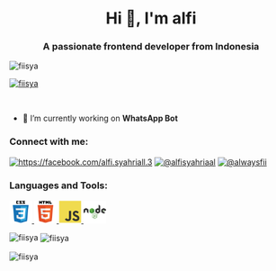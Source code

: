 <h1 align="center">Hi 👋, I'm alfi</h1>
<h3 align="center">A passionate frontend developer from Indonesia</h3>

<p align="left"> <img src="https://komarev.com/ghpvc/?username=fiisya&label=Profile%20views&color=0e75b6&style=flat" alt="fiisya" /> </p>

<p align="left"> <a href="https://github.com/ryo-ma/github-profile-trophy"><img src="https://github-profile-trophy.vercel.app/?username=fiisya" alt="fiisya" /></a> </p>

<p align="left"> <a href="https://twitter.com/" target="blank"><img src="https://img.shields.io/twitter/follow/?logo=twitter&style=for-the-badge" alt="" /></a> </p>

- 🔭 I’m currently working on **WhatsApp Bot**

<h3 align="left">Connect with me:</h3>
<p align="left">
<a href="https://fb.com/https://facebook.com/alfi.syahriall.3" target="blank"><img align="center" src="https://raw.githubusercontent.com/rahuldkjain/github-profile-readme-generator/master/src/images/icons/Social/facebook.svg" alt="https://facebook.com/alfi.syahriall.3" height="30" width="40" /></a>
<a href="https://instagram.com/@alfisyahriaal" target="blank"><img align="center" src="https://raw.githubusercontent.com/rahuldkjain/github-profile-readme-generator/master/src/images/icons/Social/instagram.svg" alt="@alfisyahriaal" height="30" width="40" /></a>
<a href="https://www.youtube.com/c/@alwaysfii" target="blank"><img align="center" src="https://raw.githubusercontent.com/rahuldkjain/github-profile-readme-generator/master/src/images/icons/Social/youtube.svg" alt="@alwaysfii" height="30" width="40" /></a>
</p>

<h3 align="left">Languages and Tools:</h3>
<p align="left"> <a href="https://www.w3schools.com/css/" target="_blank" rel="noreferrer"> <img src="https://raw.githubusercontent.com/devicons/devicon/master/icons/css3/css3-original-wordmark.svg" alt="css3" width="40" height="40"/> </a> <a href="https://www.w3.org/html/" target="_blank" rel="noreferrer"> <img src="https://raw.githubusercontent.com/devicons/devicon/master/icons/html5/html5-original-wordmark.svg" alt="html5" width="40" height="40"/> </a> <a href="https://developer.mozilla.org/en-US/docs/Web/JavaScript" target="_blank" rel="noreferrer"> <img src="https://raw.githubusercontent.com/devicons/devicon/master/icons/javascript/javascript-original.svg" alt="javascript" width="40" height="40"/> </a> <a href="https://nodejs.org" target="_blank" rel="noreferrer"> <img src="https://raw.githubusercontent.com/devicons/devicon/master/icons/nodejs/nodejs-original-wordmark.svg" alt="nodejs" width="40" height="40"/> </a> </p>

<p><img align="left" src="https://github-readme-stats.vercel.app/api/top-langs?username=fiisya&show_icons=true&locale=en&layout=compact" alt="fiisya" /></p>

<p>&nbsp;<img align="center" src="https://github-readme-stats.vercel.app/api?username=fiisya&show_icons=true&locale=en" alt="fiisya" /></p>

<p><img align="center" src="https://github-readme-streak-stats.herokuapp.com/?user=fiisya&" alt="fiisya" /></p>
